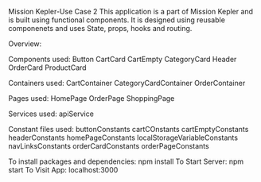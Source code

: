 Mission Kepler-Use Case 2
This application is a part of Mission Kepler and is built using functional components. It is designed using reusable componenets and uses State, props, hooks and routing.

Overview:

Components used:
Button
CartCard
CartEmpty
CategoryCard
Header
OrderCard
ProductCard

Containers used:
CartContainer
CategoryCardContainer
OrderContainer

Pages used:
HomePage
OrderPage
ShoppingPage

Services used:
apiService

Constant files used:
buttonConstants
cartCOnstants
cartEmptyConstants
headerConstants
homePageConstants
localStorageVariableConstants
navLinksConstants
orderCardConstants
orderPageConstants


To install packages and dependencies: npm install
To Start Server: npm start
To Visit App: localhost:3000
